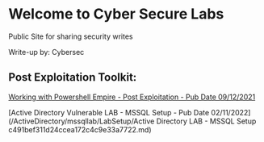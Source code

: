 # Welcome to Cyber Secure Labs

Public Site for sharing security writes

Write-up by: Cybersec

## Post Exploitation Toolkit:

[Working with Powershell Empire - Post Exploitation - Pub Date 09/12/2021](./README_.md)

[Active Directory Vulnerable LAB - MSSQL Setup - Pub Date 02/11/2022](/ActiveDirectory/mssqllab/LabSetup/Active Directory LAB - MSSQL Setup c491bef311d24ccea172c4c9e33a7722.md)


